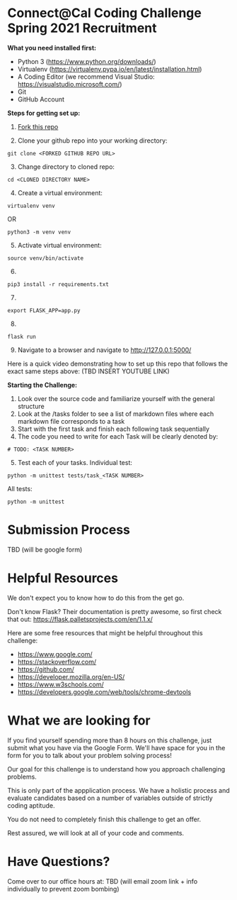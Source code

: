 # Connect@Cal Coding Challenge Spring 2021 Recruitment

**What you need installed first:**
* Python 3 (https://www.python.org/downloads/)
* Virtualenv (https://virtualenv.pypa.io/en/latest/installation.html)
* A Coding Editor (we recommend Visual Studio: https://visualstudio.microsoft.com/)
* Git
* GitHub Account

**Steps for getting set up:**
1) [Fork this repo](https://docs.github.com/en/free-pro-team@latest/github/getting-started-with-github/fork-a-repo)

2) Clone your github repo into your working directory:
```
git clone <FORKED GITHUB REPO URL>
```

3) Change directory to cloned repo:
```
cd <CLONED DIRECTORY NAME>
```

4) Create a virtual environment:
```
virtualenv venv
```
OR
```
python3 -m venv venv
```

5) Activate virtual environment:
```
source venv/bin/activate
```

6) 
```
pip3 install -r requirements.txt
```

7)
```
export FLASK_APP=app.py
```

8)
```
flask run
```

9) Navigate to a browser and navigate to http://127.0.0.1:5000/

Here is a quick video demonstrating how to set up this repo that follows the exact same steps above:
(TBD INSERT YOUTUBE LINK)

**Starting the Challenge:**
1) Look over the source code and familiarize yourself with the general structure
2) Look at the /tasks folder to see a list of markdown files where each markdown file corresponds to a task
3) Start with the first task and finish each following task sequentially
4) The code you need to write for each Task will be clearly denoted by:
```
# TODO: <TASK NUMBER>
```
5) Test each of your tasks.
Individual test:
```
python -m unittest tests/task_<TASK NUMBER>
```

All tests:
```
python -m unittest
```

# Submission Process
TBD (will be google form)

# Helpful Resources
We don't expect you to know how to do this from the get go. 

Don't know Flask? Their documentation is pretty awesome, so first check that out: https://flask.palletsprojects.com/en/1.1.x/

Here are some free resources that might be helpful throughout this challenge:
- https://www.google.com/
- https://stackoverflow.com/
- https://github.com/
- https://developer.mozilla.org/en-US/
- https://www.w3schools.com/
- https://developers.google.com/web/tools/chrome-devtools

# What we are looking for
If you find yourself spending more than 8 hours on this challenge, just submit what you have via the Google Form. We'll have space for you in the form for you to talk about your problem solving process!

Our goal for this challenge is to understand how you approach challenging problems.

This is only part of the appplication process. We have a holistic process and evaluate candidates based on a number of variables outside of strictly coding aptitude.

You do not need to completely finish this challenge to get an offer. 

Rest assured, we will look at all of your code and comments.

# Have Questions?
Come over to our office hours at:
TBD (will email zoom link + info individually to prevent zoom bombing)

